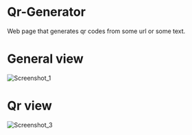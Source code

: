 # Qr-Generator
Web page that generates qr codes from some url or some text.
# General view
![Screenshot_1](https://github.com/D3R5/Qr-Generator/assets/117954097/521bfcb9-0f1a-4df1-9084-98f494fa94e6)
# Qr view
![Screenshot_3](https://github.com/D3R5/Qr-Generator/assets/117954097/84f00e68-e337-4fc3-b34c-a78895709381)
